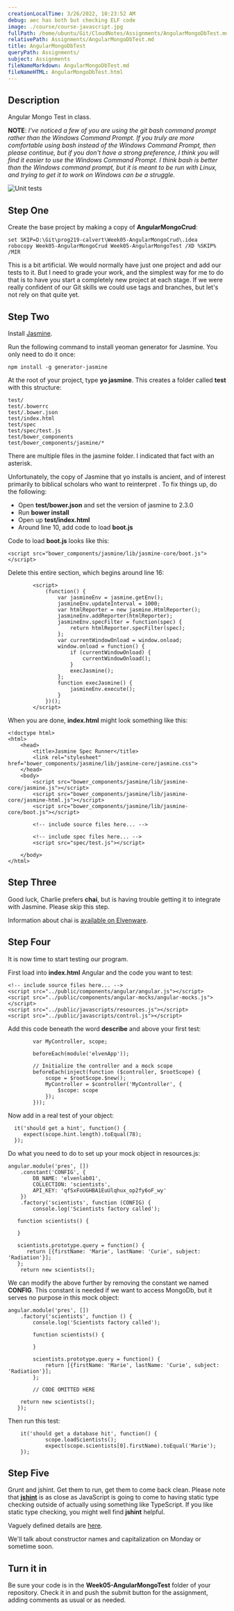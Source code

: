 ```yaml
---
creationLocalTime: 3/26/2022, 10:23:52 AM
debug: aec has both but checking ELF code
image: ./course/course-javascript.jpg
fullPath: /home/ubuntu/Git/CloudNotes/Assignments/AngularMongoDbTest.md
relativePath: Assignments/AngularMongoDbTest.md
title: AngularMongoDbTest
queryPath: Assignments/
subject: Assignments
fileNameMarkdown: AngularMongoDbTest.md
fileNameHTML: AngularMongoDbTest.html
---
```



<!-- toc -->
<!-- tocstop -->

## Description

Angular Mongo Test in class.

**NOTE**: *I've noticed a few of you are using the git bash command prompt rather than the Windows Command Prompt. If you truly are more comfortable using bash instead of the Windows Command Prompt, then please continue, but if you don't have a strong preference, I think you will find it easier to use the Windows Command Prompt. I think bash is better than the Windows command prompt, but it is meant to be run with Linux, and trying to get it to work on Windows can be a struggle.*  

![Unit tests](https://s3.amazonaws.com/bucket01.elvenware.com/images/AngularMongoDbTest01.png)

## Step One

Create the base project by making a copy of **AngularMongoCrud**:

```    
set SKIP=D:\Git\prog219-calvert\Week05-AngularMongoCrud\.idea
robocopy Week05-AngularMongoCrud Week05-AngularMongoTest /XD %SKIP% /MIR
```

This is a bit artificial. We would normally have just one project and add our tests to it. But I need to grade your work, and the simplest way for me to do that is to have you start a completely new project at each stage. If we were really confident of our Git skills we could use tags and branches, but let's not rely on that quite yet.

## Step Two

Install [Jasmine](http://jasmine.github.io/2.3/introduction.html "Jasmine").

Run the following command to install yeoman generator for Jasmine. You
only need to do it once:

	npm install -g generator-jasmine

At the root of your project, type **yo jasmine**. This creates a folder called **test** with this structure:

```
test/
test/.bowerrc
test/.bower.json
test/index.html
test/spec
test/spec/test.js
test/bower_components
test/bower_components/jasmine/*
```

There are multiple files in the jasmine folder. I indicated that fact with an asterisk.

Unfortunately, the copy of Jasmine that yo installs is ancient, and of interest primarily to biblical scholars who want to reinterpret .  To fix things up, do the following:

- Open **test/bower.json** and set the version of jasmine to 2.3.0
- Run **bower install**
- Open up **test/index.html**
- Around line 10, add code to load **boot.js**

Code to load **boot.js** looks like this:

```
<script src="bower_components/jasmine/lib/jasmine-core/boot.js"></script>
```

Delete this entire section, which begins around line 16:

```
        <script>
            (function() {
                var jasmineEnv = jasmine.getEnv();
                jasmineEnv.updateInterval = 1000;
                var htmlReporter = new jasmine.HtmlReporter();
                jasmineEnv.addReporter(htmlReporter);
                jasmineEnv.specFilter = function(spec) {
                    return htmlReporter.specFilter(spec);
                };
                var currentWindowOnload = window.onload;
                window.onload = function() {
                    if (currentWindowOnload) {
                        currentWindowOnload();
                    }
                    execJasmine();
                };
                function execJasmine() {
                    jasmineEnv.execute();
                }
            })();
        </script>
```
When you are done, **index.html** might look something like this:

```
<!doctype html>
<html>
    <head>
        <title>Jasmine Spec Runner</title>
        <link rel="stylesheet" href="bower_components/jasmine/lib/jasmine-core/jasmine.css">
    </head>
    <body>
        <script src="bower_components/jasmine/lib/jasmine-core/jasmine.js"></script>
        <script src="bower_components/jasmine/lib/jasmine-core/jasmine-html.js"></script>
        <script src="bower_components/jasmine/lib/jasmine-core/boot.js"></script>

        <!-- include source files here... -->

        <!-- include spec files here... -->
        <script src="spec/test.js"></script>

    </body>
</html>
``` 

## Step Three

Good luck, Charlie prefers **chai**, but is having trouble getting it to integrate with Jasmine. Please skip this step. 

Information about chai is [available on Elvenware](http://www.elvenware.com/charlie/development/web/UnitTests/Mocha.html#chai).

## Step Four

It is now time to start testing our program.

First load into **index.html** Angular and the code you want to test:

```
<!-- include source files here... -->
<script src="../public/components/angular/angular.js"></script>
<script src="../public/components/angular-mocks/angular-mocks.js"></script>
<script src="../public/javascripts/resources.js"></script>
<script src="../public/javascripts/control.js"></script>
```

Add this code beneath the word **describe** and above your first test:

```
		var MyController, scope;
		
        beforeEach(module('elvenApp'));

        // Initialize the controller and a mock scope
        beforeEach(inject(function ($controller, $rootScope) {
            scope = $rootScope.$new();
            MyController = $controller('MyController', {
                $scope: scope
            });
        }));
```

Now add in a real test of your object:

```
  it('should get a hint', function() {
     expect(scope.hint.length).toEqual(78);
  });
```

Do what you need to do to set up your mock object in resources.js:

```
angular.module('pres', [])
    .constant('CONFIG', {
        DB_NAME: 'elvenlab01',
        COLLECTION: 'scientists',
        API_KEY: 'qfSxFoUGHBA1EuUlqhux_op2fy6oF_wy'
    })
    .factory('scientists', function (CONFIG) {
        console.log('Scientists factory called');

   function scientists() {

   }

   scientists.prototype.query = function() {
      return [{firstName: 'Marie', lastName: 'Curie', subject: 'Radiation'}];
   };
	return new scientists();
```

We can modify the above further by removing the constant we named **CONFIG**. This constant is needed if we want to access MongoDb, but it serves no purpose in this mock object:

```
angular.module('pres', [])
    .factory('scientists', function () {
        console.log('Scientists factory called');

        function scientists() {

        }

        scientists.prototype.query = function() {
            return [{firstName: 'Marie', lastName: 'Curie', subject: 'Radiation'}];
        };

        // CODE OMITTED HERE

	return new scientists();
   });
```

Then run this test:

```
    it('should get a database hit', function() {
            scope.loadScientists();
            expect(scope.scientists[0].firstName).toEqual('Marie');
    });
```

## Step Five 

Grunt and jshint. Get them to run, get them to come back clean. Please note that **[jshint][jsh]** is as close as JavaScript is going to come to having static type checking outside of actually using something like TypeScript. If you like static type checking, you might well find **jshint** helpful.

Vaguely defined details are [here][gruntyo].

[gruntyo]:http://www.elvenware.com/charlie/development/web/UnitTests/Grunt.html#grunt-yo-and-jshint

[jsh]:http://www.elvenware.com/charlie/development/web/JavaScript/NodeJs.html#jshint
 
We'll talk about constructor names and capitalization on Monday or sometime soon.

## Turn it in

Be sure your code is in the **Week05-AngularMongoTest** folder of your repository. Check it in and push the submit button for the assignment, adding comments as usual or as needed. 

